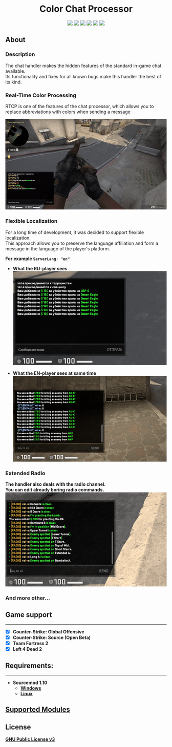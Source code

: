 <h1 align="center">Color Chat Processor</h1>
<p align="center">
    <img src="https://travis-ci.org/nyood/CCProcessor.svg?branch=ccp-3.1" />
    <a href="#license"><img src="https://img.shields.io/github/license/nyood/ccprocessor" /></a>
    <a href="https://github.com/nyood/ccprocessor/releases"><img src="https://img.shields.io/github/v/release/nyood/CCProcessor" /></a>
    <a href="#requirements"><img src="https://img.shields.io/badge/sourcemod-v.1.10-blue" /></a>
    <a href="https://discord.gg/cFZ97Mzrjy" target="_blank"><img src="https://img.shields.io/discord/494942123548868609" /></a>
    <img src="https://img.shields.io/github/downloads/nyood/ccprocessor/total" />
</p>

## About

### Description
The chat handler makes the hidden features of the standard in-game chat available.<br>
Its functionality and fixes for all known bugs make this handler the best of its kind.

### Real-Time Color Processing
RTCP is one of the features of the chat processor, which allows you to replace abbreviations with colors when sending a message

![RTCP](./.github/images/rtcp.gif)

### Flexible Localization
For a long time of development, it was decided to support flexible localization. <br>
This approach allows you to preserve the language affiliation and form a message in the language of the player's platform. <br>

<b>For example `ServerLang: "en"`

- What the RU-player sees <br>
![RU-Client](./.github/images/ru-client.png)

- What the EN-player sees at same time <br>
![EN-Client](./.github/images/en-client.png)

### Extended Radio
The handler also deals with the radio channel. <br>
You can edit already boring radio commands. <br>
![Radio](./.github/images/radio.png)

### And more other...

## Game support
---------
- [x] Counter-Strike: Global Offensive
- [x] Counter-Strike: Source (Open Beta)
- [x] Team Fortress 2
- [x] Left 4 Dead 2

## Requirements:
-------------
- Sourcemod 1.10 
    - [Windows](http://sourcemod.net/latest.php?os=windows&version=1.10)
    - [Linux](http://sourcemod.net/latest.php?os=linux&version=1.10)
    
## [Supported Modules](https://github.com/nyood/ccp-modules)

## License
[GNU Public License v3](https://github.com/nyood/ccprocessor/blob/main/LICENSE)
